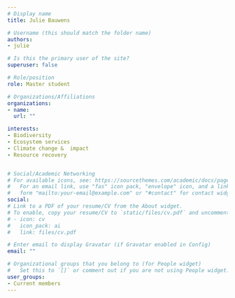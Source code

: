 ```yaml
---
# Display name
title: Julie Bauwens

# Username (this should match the folder name)
authors:
- julie

# Is this the primary user of the site?
superuser: false

# Role/position
role: Master student

# Organizations/Affiliations
organizations:
- name:
  url: ""

interests:
- Biodiversity
- Ecosystem services
- Climate change &  impact 
- Resource recovery


# Social/Academic Networking
# For available icons, see: https://sourcethemes.com/academic/docs/page-builder/#icons
#   For an email link, use "fas" icon pack, "envelope" icon, and a link in the
#   form "mailto:your-email@example.com" or "#contact" for contact widget.
social:
# Link to a PDF of your resume/CV from the About widget.
# To enable, copy your resume/CV to `static/files/cv.pdf` and uncomment the lines below.
# - icon: cv
#   icon_pack: ai
#   link: files/cv.pdf

# Enter email to display Gravatar (if Gravatar enabled in Config)
email: ""

# Organizational groups that you belong to (for People widget)
#   Set this to `[]` or comment out if you are not using People widget.
user_groups:
- Current members
---
```

